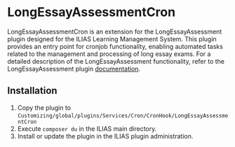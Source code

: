 # LongEssayAssessmentCron

LongEssayAssessmentCron is an extension for the LongEssayAssessment plugin designed for the ILIAS Learning Management System. This plugin provides an entry point for cronjob functionality, enabling automated tasks related to the management and processing of long essay exams.
For a detailed description of the LongEssayAssessment functionality, refer to the LongEssayAssessment plugin [documentation](https://github.com/EDUTIEK/LongEssayAssessment).

## Installation

1. Copy the plugin to `Customizing/global/plugins/Services/Cron/CronHook/LongEssayAssessmentCron`
2. Execute `composer du` in the ILIAS main directory.
3. Install or update the plugin in the ILIAS plugin administration.

